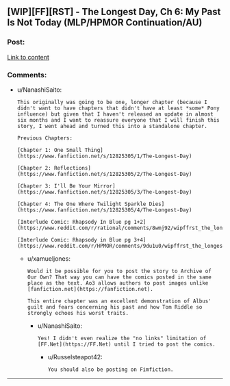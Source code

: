 ## [WIP][FF][RST] - The Longest Day, Ch 6: My Past Is Not Today (MLP/HPMOR Continuation/AU)

### Post:

[Link to content](https://www.fanfiction.net/s/12825305/6/The-Longest-Day)

### Comments:

- u/NanashiSaito:
  ```
  This originally was going to be one, longer chapter (because I didn't want to have chapters that didn't have at least *some* Pony influence) but given that I haven't released an update in almost six months and I want to reassure everyone that I will finish this story, I went ahead and turned this into a standalone chapter. 

  Previous Chapters: 

  [Chapter 1: One Small Thing](https://www.fanfiction.net/s/12825305/1/The-Longest-Day)

  [Chapter 2: Reflections](https://www.fanfiction.net/s/12825305/2/The-Longest-Day)

  [Chapter 3: I'll Be Your Mirror](https://www.fanfiction.net/s/12825305/3/The-Longest-Day)

  [Chapter 4: The One Where Twilight Sparkle Dies]
  (https://www.fanfiction.net/s/12825305/4/The-Longest-Day)

  [Interlude Comic: Rhapsody In Blue pg 1+2](https://www.reddit.com/r/rational/comments/8wmj92/wipffrst_the_longest_day_chapter_5_rhapsody_in/)

  [Interlude Comic: Rhapsody in Blue pg 3+4](https://www.reddit.com/r/HPMOR/comments/9du1u0/wipffrst_the_longest_day_chapter_6_rhapsody_in/)
  ```

  - u/xamueljones:
    ```
    Would it be possible for you to post the story to Archive of Our Own? That way you can have the comics posted in the same place as the text. Ao3 allows authors to post images unlike [fanfiction.net](https://fanfiction.net).

    This entire chapter was an excellent demonstration of Albus' guilt and fears concerning his past and how Tom Riddle so strongly echoes his worst traits.
    ```

    - u/NanashiSaito:
      ```
      Yes! I didn't even realize the "no links" limitation of [FF.Net](https://FF.Net) until I tried to post the comics.
      ```

      - u/Russelsteapot42:
        ```
        You should also be posting on Fimfiction.
        ```

---

